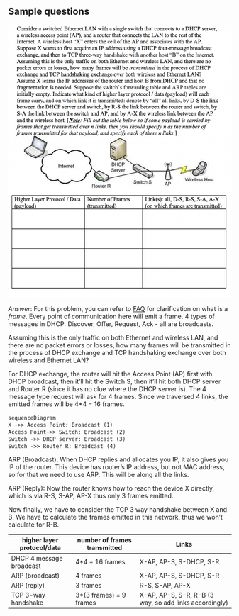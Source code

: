 ## Sample questions

![](src/sample_dhcp.png)

*Answer*: For this problem, you can refer to [FAQ](dumb_questions.md) for clarification on what is a *frame*. Every point of communication here will emit a frame. 4 types of messages in DHCP: Discover, Offer, Request, Ack - all are broadcasts.

Assuming this is the only traffic on both Ethernet and wireless LAN, and there are no packet errors or losses, how many frames will be transmitted in the process of DHCP exchange and TCP handshaking exchange over both wireless and Ethernet LAN?

For DHCP exchange, the router will hit the Access Point (AP) first with DHCP broadcast, then it’ll hit the Switch S, then it’ll hit both DHCP server and Router R (since it has no clue where the DHCP server is). The 4 message type request will ask for 4 frames. Since we traversed 4 links, the emitted frames will be 4*4 = 16 frames.

```mermaid
sequenceDiagram
X ->> Access Point: Broadcast (1)
Access Point->> Switch: Broadcast (2)
Switch ->> DHCP server: Broadcast (3)
Switch ->> Router R: Broadcast (4)
```

ARP (Broadcast): When DHCP replies and allocates you IP, it also gives you IP of the router. This device has router’s IP address, but not MAC address, so for that we need to use ARP. This will be along all the links.

ARP (Reply): Now the router knows how to reach the device X directly, which is via R-S, S-AP, AP-X thus only 3 frames emitted.

Now finally, we have to consider the TCP 3 way handshake between X and B. We have to calculate the frames emitted in this network, thus we won’t calculate for R-B.


| higher layer protocol/data | number of frames transmitted | Links                                                  |
| -------------------------- | ---------------------------- | ------------------------------------------------------ |
| DHCP 4 message broadcast   | 4*4 = 16 frames              | X-AP, AP-S, S-DHCP, S-R                                |
| ARP (broadcast)            | 4 frames                     | X-AP, AP-S, S-DHCP, S-R                                |
| ARP (reply)                | 3 frames                     | R-S, S-AP, AP-X                                        |
| TCP 3-way handshake        | 3*(3 frames) = 9 frames      | X-AP, AP-S, S-R, R-B (3 way, so add links accordingly) |
